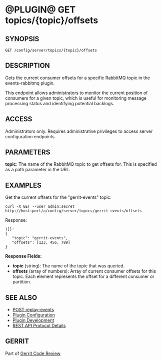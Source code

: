 @PLUGIN@ GET topics/{topic}/offsets
=====================================

SYNOPSIS
--------

```
GET /config/server/topics/{topic}/offsets
```

DESCRIPTION
-----------
Gets the current consumer offsets for a specific RabbitMQ topic in the events-rabbitmq plugin.

This endpoint allows administrators to monitor the current position of consumers for a given topic, which is useful for monitoring message processing status and identifying potential backlogs.

ACCESS
------
Administrators only. Requires administrative privileges to access server configuration endpoints.

PARAMETERS
----------
**topic**: The name of the RabbitMQ topic to get offsets for. This is specified as a path parameter in the URL.

EXAMPLES
--------

Get the current offsets for the "gerrit-events" topic:

```
curl -X GET --user admin:secret http://host:port/a/config/server/topics/gerrit-events/offsets
```

Response:

```
)]}'
{
   "topic": "gerrit-events",
   "offsets": [123, 456, 789]
}
```

**Response Fields:**

* **topic** (string): The name of the topic that was queried.
* **offsets** (array of numbers): Array of current consumer offsets for this topic. Each element represents the offset for a different consumer or partition.

SEE ALSO
--------

* [POST replay-events](rest-api-replay-events.html)
* [Plugin Configuration](config.html)
* [Plugin Development](../../../Documentation/dev-plugins.html)
* [REST API Protocol Details](../../../Documentation/rest-api.html#_protocol_details)

GERRIT
------
Part of [Gerrit Code Review](../../../Documentation/index.html)
